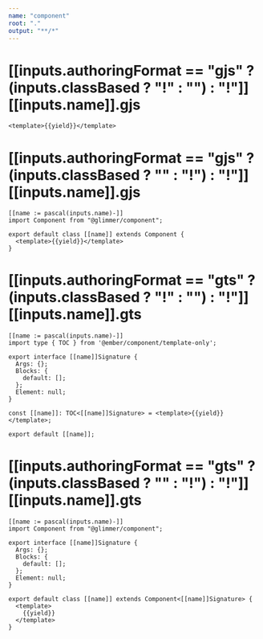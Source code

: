 ```yaml
---
name: "component"
root: "."
output: "**/*"
---
```


# [[inputs.authoringFormat == "gjs" ? (inputs.classBased ? "!" : "") : "!"]][[inputs.name]].gjs

```gjs
<template>{{yield}}</template>

```

# [[inputs.authoringFormat == "gjs" ? (inputs.classBased ? "" : "!") : "!"]][[inputs.name]].gjs

```gjs
[[name := pascal(inputs.name)-]]
import Component from "@glimmer/component";

export default class [[name]] extends Component {
  <template>{{yield}}</template>
}

```

# [[inputs.authoringFormat == "gts" ? (inputs.classBased ? "!" : "") : "!"]][[inputs.name]].gts

```gts
[[name := pascal(inputs.name)-]]
import type { TOC } from '@ember/component/template-only';

export interface [[name]]Signature {
  Args: {};
  Blocks: {
    default: [];
  };
  Element: null;
}

const [[name]]: TOC<[[name]]Signature> = <template>{{yield}}</template>;

export default [[name]];

```

# [[inputs.authoringFormat == "gts" ? (inputs.classBased ? "" : "!") : "!"]][[inputs.name]].gts

```gts
[[name := pascal(inputs.name)-]]
import Component from "@glimmer/component";

export interface [[name]]Signature {
  Args: {};
  Blocks: {
    default: [];
  };
  Element: null;
}

export default class [[name]] extends Component<[[name]]Signature> {
  <template>
    {{yield}}
  </template>
}

```
